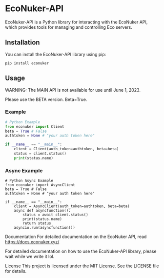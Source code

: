 # EcoNuker-API

EcoNuker-API is a Python library for interacting with the EcoNuker API, which provides tools for managing and controlling Eco servers.

## Installation

You can install the EcoNuker-API library using pip:

`pip install econuker`

## Usage

WARNING: The MAIN API is not available for use until June 1, 2023.

Please use the BETA version. Beta=True.

### Example

```python
# Python Example
from econuker import Client
beta = True # False
authtoken = None # "your auth token here"

if __name__ == "__main__":
    client = Client(auth_token=authtoken, beta=beta)
    status = client.status()
    print(status.name)
```

### Async Example
```
# Python Async Example
from econuker import AsyncClient
beta = True # False
authtoken = None # "your auth token here"

if __name__ == "__main__":
    client = AsyncClient(auth_token=authtoken, beta=beta)
    async def asyncfunction():
        status = await client.status()
        print(status.name)
        return status
    asyncio.run(asyncfunction())
```


Documentation
For detailed documentation on the EcoNuker API, read https://docs.econuker.xyz/

For detailed documentation on how to use the EcoNuker-API library, please wait while we write it lol.

License
This project is licensed under the MIT License. See the LICENSE file for details.